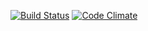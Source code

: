 [![Build Status](https://travis-ci.org/jusroberts/pingpong-web-server.svg?branch=master)](https://travis-ci.org/jusroberts/pingpong-web-server)
[![Code Climate](https://codeclimate.com/github/jusroberts/pingpong-web-server/badges/gpa.svg)](https://codeclimate.com/github/jusroberts/pingpong-web-server)